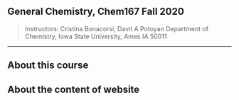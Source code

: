 ## General Chemistry, Chem167 Fall 2020

> Instructors: Cristina Bonacorsi, Davit A Potoyan
> Department of Chemistry, Iowa State University, Ames IA 50011

---

## About this course

## About the content of website
